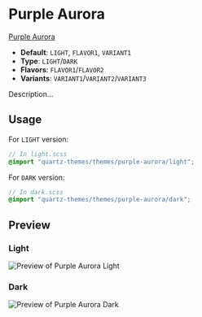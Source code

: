 # Purple Aurora

[Purple Aurora](#)

- **Default**: `LIGHT`, `FLAVOR1`, `VARIANT1`
- **Type**: `LIGHT`/`DARK`
- **Flavors**: `FLAVOR1`/`FLAVOR2`
- **Variants**: `VARIANT1`/`VARIANT2`/`VARIANT3`

Description...

## Usage

For `LIGHT` version:

```scss
// In light.scss
@import "quartz-themes/themes/purple-aurora/light";
```

For `DARK` version:

```scss
// In dark.scss
@import "quartz-themes/themes/purple-aurora/dark";
```

## Preview

### Light

![Preview of Purple Aurora Light](preview-light.png)

### Dark

![Preview of Purple Aurora Dark](preview-dark.png)
